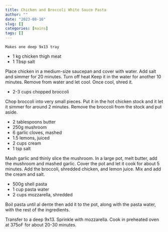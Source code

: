```yaml
---
title: Chicken and Broccoli White Sauce Pasta
author: ""
date: "2023-08-16"
slug: []
categories: [mains]
tags: []
---
```


`Makes one deep 9x13 tray`

- 1 kg chicken thigh meat
- 1 Tbsp salt

Place chicken in a medium-size saucepan and cover with water. Add salt and simmer for 20 minutes. Turn off heat Keep it in the water for another 10 minutes. Remove from water and let cool. Once cool, shred it.

- 2-3 cups chopped broccoli

Chop broccoli into very small pieces. Put it in the hot chicken stock and it let it simmer for around 2 minutes. Remove the broccoli from the stock and put aside.

- 2 tablespoons butter
- 250g mushroom
- 6 garlic cloves, mashed
- 1.5 lemons, juiced
- 2 cups cream
- 1 tsp salt

Mash garlic and thinly slice the mushroom. In a large pot, melt butter, add the mushroom and mashed garlic. Cover the pot and let it cook for about 5 minutes. Add the broccoli, shredded chicken, and lemon juice. Mix and add the cream and salt.

- 500g shell pasta
- 1 cup pasta water
- 2 cups mozzarella, shredded

Boil pasta until al dente then add it to the pot, along with the pasta water, with the rest of the ingredients.

Transfer to a deep 9x13. Sprinkle with mozzarella. Cook in preheated oven at 375oF for about 20-30 minutes.

